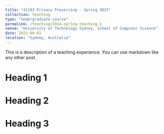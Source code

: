 ```yaml
---
title: "41183 Privacy Preserving - Spring 2023"
collection: teaching
type: "Undergraduate course"
permalink: /teaching/2014-spring-teaching-1
venue: "University of Technology Sydney, School of Computer Science"
date: 2023-08-01
location: "Sydney, Australia"
---
```


This is a description of a teaching experience. You can use markdown like any other post.

Heading 1
======

Heading 2
======

Heading 3
======